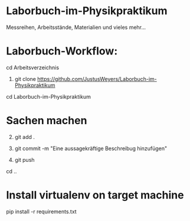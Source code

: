 # Laborbuch-im-Physikpraktikum
Messreihen, Arbeitsstände, Materialien und vieles mehr...


# Laborbuch-Workflow:

cd Arbeitsverzeichnis

1) git clone https://github.com/JustusWeyers/Laborbuch-im-Physikpraktikum

cd Laborbuch-im-Physikpraktikum

# Sachen machen

2) git add .

3) git commit -m "Eine aussagekräftige Beschreibug hinzufügen"

4) git push

cd ..

# Install virtualenv on target machine
pip install -r requirements.txt
